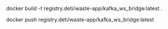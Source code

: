 
docker build -t registry.deti/waste-app/kafka_ws_bridge:latest .

docker push registry.deti/waste-app/kafka_ws_bridge:latest